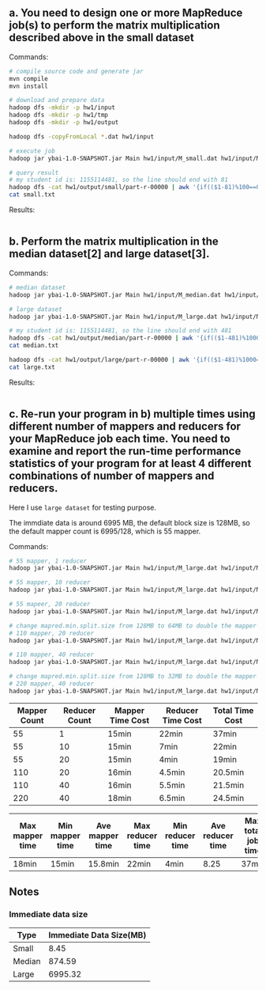 ## a. You need to design one or more MapReduce job(s) to perform the matrix multiplication described above in the small dataset

Commands:

```bash
# compile source code and generate jar
mvn compile
mvn install

# download and prepare data
hadoop dfs -mkdir -p hw1/input
hadoop dfs -mkdir -p hw1/tmp
hadoop dfs -mkdir -p hw1/output

hadoop dfs -copyFromLocal *.dat hw1/input

# execute job
hadoop jar ybai-1.0-SNAPSHOT.jar Main hw1/input/M_small.dat hw1/input/N_small.dat hw1/tmp/small hw1/output/small

# query result
# my student id is: 1155114481, so the line should end with 81
hadoop dfs -cat hw1/output/small/part-r-00000 | awk '{if(($1-81)%100==0) print}' > small.txt
cat small.txt
```

Results:

```

```

## b. Perform the matrix multiplication in the median dataset[2] and large dataset[3].

Commands:

```bash
# median dataset
hadoop jar ybai-1.0-SNAPSHOT.jar Main hw1/input/M_median.dat hw1/input/N_median.dat hw1/tmp/median hw1/output/median

# large dataset
hadoop jar ybai-1.0-SNAPSHOT.jar Main hw1/input/M_large.dat hw1/input/N_large.dat hw1/tmp/large hw1/output/large

# my student id is: 1155114481, so the line should end with 481
hadoop dfs -cat hw1/output/median/part-r-00000 | awk '{if(($1-481)%1000==0) print}' > median.txt
cat median.txt

hadoop dfs -cat hw1/output/large/part-r-00000 | awk '{if(($1-481)%1000==0) print}' > large.txt
cat large.txt
```

Results:

```

```

## c. Re-run your program in b) multiple times using different number of mappers and reducers for your MapReduce job each time. You need to examine and report the run-time performance statistics of your program for at least 4 different combinations of number of mappers and reducers.

Here I use `large dataset` for testing purpose.

The immdiate data is around 6995 MB, the default block size is 128MB, so the default mapper count is 6995/128, which is  55 mapper.

Commands:

```bash
# 55 mapper, 1 reducer
hadoop jar ybai-1.0-SNAPSHOT.jar Main hw1/input/M_large.dat hw1/input/N_large.dat hw1/tmp/large hw1/output/large_55m_1r 1

# 55 mapper, 10 reducer
hadoop jar ybai-1.0-SNAPSHOT.jar Main hw1/input/M_large.dat hw1/input/N_large.dat hw1/tmp/large hw1/output/large_55m_10r 10

# 55 mapeer, 20 reducer
hadoop jar ybai-1.0-SNAPSHOT.jar Main hw1/input/M_large.dat hw1/input/N_large.dat hw1/tmp/large hw1/output/large_55m_20r 20

# change mapred.min.split.size from 128MB to 64MB to double the mapper
# 110 mapper, 20 reducer
hadoop jar ybai-1.0-SNAPSHOT.jar Main hw1/input/M_large.dat hw1/input/N_large.dat hw1/tmp/large hw1/output/large_110m_20r 20 64

# 110 mapper, 40 reducer
hadoop jar ybai-1.0-SNAPSHOT.jar Main hw1/input/M_large.dat hw1/input/N_large.dat hw1/tmp/large hw1/output/large_110m_40r 40 64

# change mapred.min.split.size from 128MB to 32MB to double the mapper
# 220 mapper, 40 reducer
hadoop jar ybai-1.0-SNAPSHOT.jar Main hw1/input/M_large.dat hw1/input/N_large.dat hw1/tmp/large hw1/output/large_220m_40r 40 32
```

|Mapper Count|Reducer Count|Mapper Time Cost|Reducer Time Cost|Total Time Cost|
|---|---|---|---|---|
|55|1|15min|22min|37min|
|55|10|15min|7min|22min|
|55|20|15min|4min|19min|
|110|20|16min|4.5min|20.5min|
|110|40|16min|5.5min|21.5min|
|220|40|18min|6.5min|24.5min|

|Max mapper time|Min mapper time|Ave mapper time|Max reducer time|Min reducer time|Ave reducer time|Max total job time|Min total job time|Avg total job time|
|---|---|---|---|---|---|---|---|---|
|18min|15min|15.8min|22min|4min|8.25|37min|19min|24.08min|

## Notes

### Immediate data size

|Type|Immediate Data Size(MB)|
|---|---|
|Small|8.45|
|Median|874.59|
|Large|6995.32|
